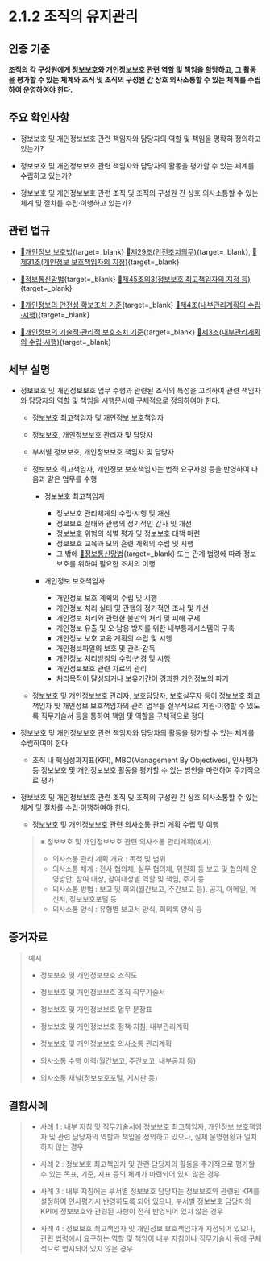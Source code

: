# 2.1.2 조직의 유지관리

## 인증 기준

**조직의 각 구성원에게 정보보호와 개인정보보호 관련 역할 및 책임을 할당하고, 그 활동을 평가할 수 있는 체계와 조직 및 조직의 구성원 간 상호 의사소통할 수 있는 체계를 수립하여 운영하여야 한다.**

## 주요 확인사항

- 정보보호 및 개인정보보호 관련 책임자와 담당자의 역할 및 책임을 명확히 정의하고 있는가?

- 정보보호 및 개인정보보호 관련 책임자와 담당자의 활동을 평가할 수 있는 체계를 수립하고 있는가?

- 정보보호 및 개인정보보호 관련 조직 및 조직의 구성원 간 상호 의사소통할 수 있는 체계 및 절차를 수립·이행하고 있는가?

## 관련 법규

- [🔗개인정보 보호법][개인정보 보호법 제29조]{target=_blank} [🔗제29조(안전조치의무)][개인정보 보호법 제29조 부분]{target=_blank}, [🔗제31조(개인정보 보호책임자의 지정)][개인정보 보호법 제31조 부분]{target=_blank}

- [🔗정보통신망법][정보통신망법 제45조의3]{target=_blank} [🔗제45조의3(정보보호 최고책임자의 지정 등)][정보통신망법 제45조의3 부분]{target=_blank}

- [🔗개인정보의 안전성 확보조치 기준][개인정보의 안전성 확보조치 기준 제4조]{target=_blank} [🔗제4조(내부관리계획의 수립·시행)][개인정보의 안전성 확보조치 기준 제4조]{target=_blank}

- [🔗개인정보의 기술적·관리적 보호조치 기준][개인정보의 기술적·관리적 보호조치 기준 제3조]{target=_blank} [🔗제3조(내부관리계획의 수립·시행)][개인정보의 기술적·관리적 보호조치 기준 제3조]{target=_blank}

## 세부 설명

- 정보보호 및 개인정보보호 업무 수행과 관련된 조직의 특성을 고려하여 관련 책임자와 담당자의 역할 및 책임을 시행문서에 구체적으로 정의하여야 한다.

    - 정보보호 최고책임자 및 개인정보 보호책임자

    - 정보보호, 개인정보보호 관리자 및 담당자

    - 부서별 정보보호, 개인정보보호 책임자 및 담당자

    - 정보보호 최고책임자, 개인정보 보호책임자는 법적 요구사항 등을 반영하여 다음과 같은 업무를 수행

        - 정보보호 최고책임자
            - 정보보호 관리체계의 수립·시행 및 개선
            - 정보보호 실태와 관행의 정기적인 감사 및 개선
            - 정보보호 위험의 식별 평가 및 정보보호 대책 마련
            - 정보보호 교육과 모의 훈련 계획의 수립 및 시행
            - 그 밖에 [🔗정보통신망법][정보통신망법]{target=_blank} 또는 관계 법령에 따라 정보보호를 위하여 필요한 조치의 이행

        - 개인정보 보호책임자
            - 개인정보 보호 계획의 수립 및 시행
            - 개인정보 처리 실태 및 관행의 정기적인 조사 및 개선
            - 개인정보 처리와 관련한 불만의 처리 및 피해 구제
            - 개인정보 유출 및 오·남용 방지를 위한 내부통제시스템의 구축
            - 개인정보 보호 교육 계획의 수립 및 시행
            - 개인정보파일의 보호 및 관리·감독
            - 개인정보 처리방침의 수립·변경 및 시행
            - 개인정보보호 관련 자료의 관리
            - 처리목적이 달성되거나 보유기간이 경과한 개인정보의 파기

    - 정보보호 및 개인정보보호 관리자, 보호담당자, 보호실무자 등이 정보보호 최고책임자 및 개인정보 보호책임자의 관리 업무를 실무적으로 지원·이행할 수 있도록 직무기술서 등을 통하여 책임 및 역할을 구체적으로 정의

- 정보보호 및 개인정보보호 관련 책임자와 담당자의 활동을 평가할 수 있는 체계를 수립하여야 한다.

    - 조직 내 핵심성과지표(KPI), MBO(Management By Objectives), 인사평가 등 정보보호 및 개인정보보호 활동을 평가할 수 있는 방안을 마련하여 주기적으로 평가

- 정보보호 및 개인정보보호 관련 조직 및 조직의 구성원 간 상호 의사소통할 수 있는 체계 및 절차를 수립·이행하여야 한다.

    - 정보보호 및 개인정보보호 관련 의사소통 관리 계획 수립 및 이행
    >
    > ※ 정보보호 및 개인정보보호 관련 의사소통 관리계획(예시)
    >
    > - 의사소통 관리 계획 개요 : 목적 및 범위
    > - 의사소통 체계 : 전사 협의체, 실무 협의체, 위원회 등 보고 및 협의체 운영방안, 참여 대상, 참여대상별 역할 및 책임, 주기 등
    > - 의사소통 방법 : 보고 및 회의(월간보고, 주간보고 등), 공지, 이메일, 메신저, 정보보호포털 등
    > - 의사소통 양식 : 유형별 보고서 양식, 회의록 양식 등

## 증거자료

> 예시
>
> - 정보보호 및 개인정보보호 조직도
>
> - 정보보호 및 개인정보보호 조직 직무기술서
>
> - 정보보호 및 개인정보보호 업무 분장표
>
> - 정보보호 및 개인정보보호 정책·지침, 내부관리계획
>
> - 정보보호 및 개인정보보호 의사소통 관리계획
>
> - 의사소통 수행 이력(월간보고, 주간보고, 내부공지 등)
>
> - 의사소통 채널(정보보호포털, 게시판 등)

## 결함사례

> - 사례 1 : 내부 지침 및 직무기술서에 정보보호 최고책임자, 개인정보 보호책임자 및 관련 담당자의 역할과 책임을 정의하고 있으나, 실제 운영현황과 일치하지 않는 경우
>
> - 사례 2 : 정보보호 최고책임자 및 관련 담당자의 활동을 주기적으로 평가할 수 있는 목표, 기준, 지표 등의 체계가 마련되어 있지 않은 경우
>
> - 사례 3 : 내부 지침에는 부서별 정보보호 담당자는 정보보호와 관련된 KPI를 설정하여 인사평가시 반영하도록 되어 있으나, 부서별 정보보호 담당자의 KPI에 정보보호와 관련된 사항이 전혀 반영되어 있지 않은 경우
>
> - 사례 4 : 정보보호 최고책임자 및 개인정보 보호책임자가 지정되어 있으나, 관련 법령에서 요구하는 역할 및 책임이 내부 지침이나 직무기술서 등에 구체적으로 명시되어 있지 않은 경우

[정보통신망법]: https://www.law.go.kr/법령/정보통신망이용촉진및정보보호등에관한법률 "정보통신망법"
[정보통신망법 제45조의3]: https://www.law.go.kr/법령/정보통신망이용촉진및정보보호등에관한법률/(20211209,18201,20210608)/제45조의3 "정보통신망법 제45조의3"
[정보통신망법 제45조의3 부분]: https://www.law.go.kr/법령/정보통신망이용촉진및정보보호등에관한법률/제45조의3 "정보통신망법 제45조의3 부분"

[개인정보 보호법 제29조]: https://www.law.go.kr/법령/개인정보보호법/(20200805,16930,20200204)/제29조 "개인정보 보호법 제29조"
[개인정보 보호법 제29조 부분]: https://www.law.go.kr/법령/개인정보보호법/제29조 "개인정보 보호법 제29조 부분"
[개인정보 보호법 제31조 부분]: https://www.law.go.kr/법령/개인정보보호법/제31조 "개인정보 보호법 제31조 부분"

[개인정보의 안전성 확보조치 기준 제4조]: https://www.law.go.kr/행정규칙/(개인정보보호위원회)개인정보의안전성확보조치기준/(2021-2,20210915)/제4조 "개인정보의 안전성 확보조치 기준 제4조"

[개인정보의 기술적·관리적 보호조치 기준 제3조]: https://www.law.go.kr/행정규칙/(개인정보보호위원회)개인정보의기술적·관리적보호조치기준/(2021-3,20210915)/제3조 "개인정보의 기술적·관리적 보호조치 기준 제3조"
